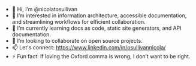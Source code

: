 - 👋 Hi, I’m @nicolatosullivan
- 👀 I’m interested in information architecture, accessible documentation, and streamlining workflows for efficient collaboration.
- 🌱 I’m currently learning docs as code, static site generators, and API documentation. 
- 💞️ I’m looking to collaborate on open source projects.
- 📫 Let's connect: https://www.linkedin.com/in/osullivannicola/
- ⚡ Fun fact: If loving the Oxford comma is wrong, I don’t want to be right.

<!---
nicolatosullivan/nicolatosullivan is a ✨ special ✨ repository because its `README.md` (this file) appears on your GitHub profile.
You can click the Preview link to take a look at your changes.
--->

